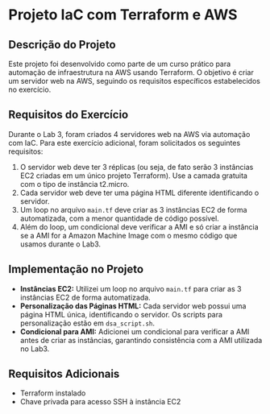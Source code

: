 # Projeto IaC com Terraform e AWS

## Descrição do Projeto
Este projeto foi desenvolvido como parte de um curso prático para automação de infraestrutura na AWS usando Terraform. O objetivo é criar um servidor web na AWS, seguindo os requisitos específicos estabelecidos no exercício.

## Requisitos do Exercício
Durante o Lab 3, foram criados 4 servidores web na AWS via automação com IaC. Para este exercício adicional, foram solicitados os seguintes requisitos:

1. O servidor web deve ter 3 réplicas (ou seja, de fato serão 3 instâncias EC2 criadas em um único projeto Terraform). Use a camada gratuita com o tipo de instância t2.micro.
2. Cada servidor web deve ter uma página HTML diferente identificando o servidor.
3. Um loop no arquivo `main.tf` deve criar as 3 instâncias EC2 de forma automatizada, com a menor quantidade de código possível.
4. Além do loop, um condicional deve verificar a AMI e só criar a instância se a AMI for a Amazon Machine Image com o mesmo código que usamos durante o Lab3.

## Implementação no Projeto
- **Instâncias EC2:** Utilizei um loop no arquivo `main.tf` para criar as 3 instâncias EC2 de forma automatizada.
- **Personalização das Páginas HTML:** Cada servidor web possui uma página HTML única, identificando o servidor. Os scripts para personalização estão em `dsa_script.sh`.
- **Condicional para AMI:** Adicionei um condicional para verificar a AMI antes de criar as instâncias, garantindo consistência com a AMI utilizada no Lab3.

## Requisitos Adicionais
- Terraform instalado
- Chave privada para acesso SSH à instância EC2

